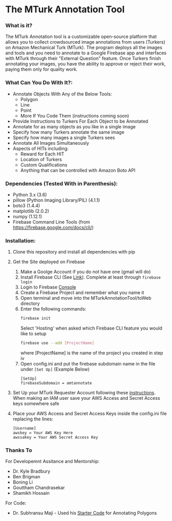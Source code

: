 # The MTurk Annotation Tool

### What is it?
The MTurk Annotation tool is a customizable open-source platform that allows you to collect crowdsourced image annotations from users (Turkers) on Amazon Mechanical Turk (MTurk). The program deploys all the images and tools and you need to annotate to a Google Firebase app and interfaces with MTurk through their "External Question" feature. Once Turkers finish annotating your images, you have the ability to approve or reject their work, paying them only for quality work.

### What Can You Do With It?:
- Annotate Objects With Any of the Below Tools:
 	- Polygon
 	- Line 
    - Point
    - More If You Code Them (instructions coming soon)
- Provide Instructions to Turkers For Each Object to be Annotated
- Annotate for as many objects as you like in a single image
- Specify how many Turkers annotate the same image
- Specify how many images a single Turkers sees
- Annotate All Images Simultaneously
- Aspects of HITs including:
  - Reward for Each HIT
  - Location of Turkers
  - Custom Qualifications
  - Anything that can be controlled with Amazon Boto API

### Dependencies (Tested With in Parenthesis):
- Python 3.x (3.6)
- pillow (Python Imaging Library/PIL) (4.1.1)
- boto3 (1.4.4) 
- matplotlib (2.0.2)
- numpy (1.12.1)
- Firebase Command Line Tools (from https://firebase.google.com/docs/cli/)

### Installation:
1. Clone this repository and install all dependencies with pip

2. Get the Site deployed on Firebase
	1. Make a Goolge Account if you do not have one (gmail will do)
	2. Install Firebase CLI (See [Link](https://firebase.google.com/docs/cli/)). Complete at least through ```firebase login```
	3. Login to Firebase [Console](https://console.firebase.google.com/)
	4. Create a Firebase Project and remember what you name it
	5. Open terminal and move into the MTurkAnnotationTool/toWeb directory
	6. Enter the following commands:
		```bash
		firebase init 
		```
		Select 'Hosting' when asked which Firebase CLI feature you would like to setup
		```bash
		firebase use --add [ProjectName]
		```
		where [ProjectName] is the name of the project you created in step iv
	7. Open config.ini and put the firebase subdomain name in the file under ```[Set Up]``` (Example Below)
		```
		[SetUp]
		firebaseSubdomain = amtannotate
		```
3. Set Up your MTurk Requester Account following these [instructions](http://docs.aws.amazon.com/AWSMechTurk/latest/AWSMechanicalTurkGettingStartedGuide/SetUp.html#accountlinking). When making an IAM user save your AWS Access and Secret Access keys somewhere safe

4. Place your AWS Access and Secret Access Keys inside the config.ini file replacing the lines:
	```
	[Username]
	awskey = Your AWS Key Here
	awssakey = Your AWS Secret Access Key
	```


### Thanks To
For Developemnt Assitance and Mentorship:
- Dr. Kyle Bradbury
- Ben Brigman
- Boning Li
- Gouttham Chandrasekar
- Shamikh Hossain

For Code:
- Dr. Subhransu Maji - Used his [Starter Code](http://people.cs.umass.edu/~smaji/projects/mturk/index.html) for Annotating Polygons 




